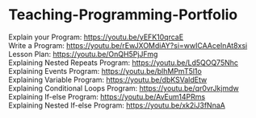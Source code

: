 # Teaching-Programming-Portfolio
Explain your Program: https://youtu.be/yEFK10qrcaE <br>
Write a Program: https://youtu.be/rEwJXOMdiAY?si=wwICAAceInAt8xsi <br>
Lesson Plan: https://youtu.be/OnQH5PjJFmg <br>
Explaining Nested Repeats Program: https://youtu.be/Ld5QOQ75Nhc <br>
Explaining Events Program: https://youtu.be/blhMPmT5l1o <br>
Explaining Variable Program: https://youtu.be/dbKSValdEtw <br>
Explaining Conditional Loops Program: https://youtu.be/qr0vrJkjmdw <br>
Explaining If-else Program: https://youtu.be/AvEum14PRms <br>
Explaining Nested If-else Program: https://youtu.be/xk2iJ3fNnaA <br>
